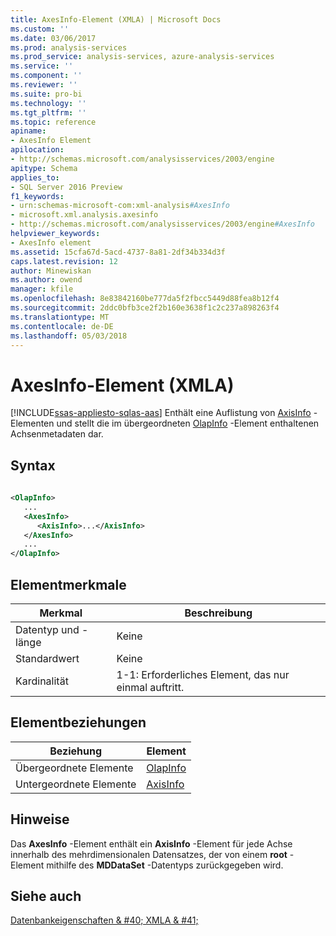 ```yaml
---
title: AxesInfo-Element (XMLA) | Microsoft Docs
ms.custom: ''
ms.date: 03/06/2017
ms.prod: analysis-services
ms.prod_service: analysis-services, azure-analysis-services
ms.service: ''
ms.component: ''
ms.reviewer: ''
ms.suite: pro-bi
ms.technology: ''
ms.tgt_pltfrm: ''
ms.topic: reference
apiname:
- AxesInfo Element
apilocation:
- http://schemas.microsoft.com/analysisservices/2003/engine
apitype: Schema
applies_to:
- SQL Server 2016 Preview
f1_keywords:
- urn:schemas-microsoft-com:xml-analysis#AxesInfo
- microsoft.xml.analysis.axesinfo
- http://schemas.microsoft.com/analysisservices/2003/engine#AxesInfo
helpviewer_keywords:
- AxesInfo element
ms.assetid: 15cfa67d-5acd-4737-8a81-2df34b334d3f
caps.latest.revision: 12
author: Minewiskan
ms.author: owend
manager: kfile
ms.openlocfilehash: 8e83842160be777da5f2fbcc5449d88fea8b12f4
ms.sourcegitcommit: 2ddc0bfb3ce2f2b160e3638f1c2c237a898263f4
ms.translationtype: MT
ms.contentlocale: de-DE
ms.lasthandoff: 05/03/2018
---
```

# <a name="axesinfo-element-xmla"></a>AxesInfo-Element (XMLA)
[!INCLUDE[ssas-appliesto-sqlas-aas](../../../includes/ssas-appliesto-sqlas-aas.md)]
  Enthält eine Auflistung von [AxisInfo](../../../analysis-services/xmla/xml-elements-properties/axisinfo-element-xmla.md) -Elementen und stellt die im übergeordneten [OlapInfo](../../../analysis-services/xmla/xml-elements-properties/olapinfo-element-xmla.md) -Element enthaltenen Achsenmetadaten dar.  
  
## <a name="syntax"></a>Syntax  
  
```xml  
  
<OlapInfo>  
   ...  
   <AxesInfo>  
      <AxisInfo>...</AxisInfo>  
   </AxesInfo>  
   ...  
</OlapInfo>  
```  
  
## <a name="element-characteristics"></a>Elementmerkmale  
  
|Merkmal|Beschreibung|  
|--------------------|-----------------|  
|Datentyp und -länge|Keine|  
|Standardwert|Keine|  
|Kardinalität|1-1: Erforderliches Element, das nur einmal auftritt.|  
  
## <a name="element-relationships"></a>Elementbeziehungen  
  
|Beziehung|Element|  
|------------------|-------------|  
|Übergeordnete Elemente|[OlapInfo](../../../analysis-services/xmla/xml-elements-properties/olapinfo-element-xmla.md)|  
|Untergeordnete Elemente|[AxisInfo](../../../analysis-services/xmla/xml-elements-properties/axisinfo-element-xmla.md)|  
  
## <a name="remarks"></a>Hinweise  
 Das **AxesInfo** -Element enthält ein **AxisInfo** -Element für jede Achse innerhalb des mehrdimensionalen Datensatzes, der von einem **root** -Element mithilfe des **MDDataSet** -Datentyps zurückgegeben wird.  
  
## <a name="see-also"></a>Siehe auch  
 [Datenbankeigenschaften & #40; XMLA & #41;](../../../analysis-services/xmla/xml-elements-properties/xml-elements-properties.md)  
  
  
